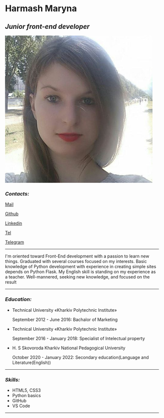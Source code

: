 # **Harmash Maryna**

## **_Junior front-end developer_**

![photo](/img/photo_2022-06-25_10-07-15.png)

### **_Contacts:_**

[Mail](marina.garmash94@gmail.com "marina.garmash94@gmail.com")

[Github](https://github.com/MarinaHarmash "https://github.com/MarinaHarmash")

[Linkedin](https://www.linkedin.com/in/marina-harmash "Marina Harmash")

[Tel](+380978529096)

[Telegram](@maagri)

---

<p>
I'm oriented toward Front-End development with a passion to learn new things. Graduated with several courses focused on my interests. Basic knowledge of Python development with experience in creating simple sites depends on Python Flask. My English skill is standing on my experience as a teacher. Well-mannered, seeking new knowledge, and focused on the result
</p>

---

### **_Education:_**

- Technical University «Kharkiv Polytechnic Institute»

  September 2012 - June 2016: Bachalor of Marketing

- Technical University «Kharkiv Polytechnic Institute»

  September 2016 - January 2018: Specialist of Intelectual property

- H. S Skovoroda Kharkiv National Pedagogical University

  October 2020 - January 2022: Secondary education(Language and Literature(English))

---

### **_Skills:_**

- HTML5, CSS3
- Python basics
- GitHub
- VS Code

---
